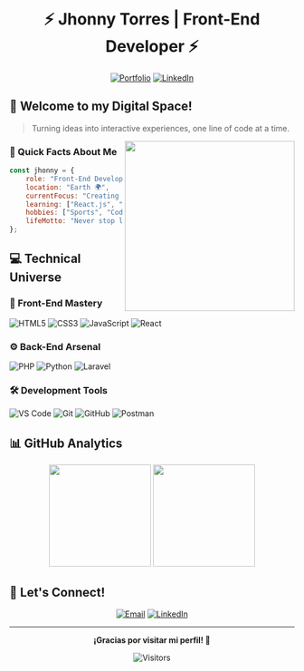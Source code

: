 <div align="center">
  
# ⚡️ Jhonny Torres | Front-End Developer ⚡️



[![Portfolio](https://img.shields.io/badge/Portfolio-In%20Progress-yellow?style=flat-square&logo=google-chrome)](https://github.com/DevMobyEnd)
[![LinkedIn](https://img.shields.io/badge/LinkedIn-Jhonny_González-blue?style=flat-square&logo=linkedin)](https://www.linkedin.com/in/jhonny-gonz%C3%A1lez-torres-016570240)

</div>

## 🌟 Welcome to my Digital Space!

> Turning ideas into interactive experiences, one line of code at a time.

<img align="right" src="https://media1.giphy.com/media/v1.Y2lkPTc5MGI3NjExbWpraXBwZGR1ZGxicmRhejR6cmtuNWo1eWlnYWt5d2k4NGcxY2gxYiZlcD12MV9pbnRlcm5hbF9naWZfYnlfaWQmY3Q9Zw/34C52oEhjEX9m/giphy.webp" width="300px">

### 🚀 Quick Facts About Me

```javascript
const jhonny = {
    role: "Front-End Developer",
    location: "Earth 🌍",
    currentFocus: "Creating amazing web experiences",
    learning: ["React.js", "Node.js", "Next.js"],
    hobbies: ["Sports", "Coding", "Learning"],
    lifeMotto: "Never stop learning!"
};
```

## 💻 Technical Universe

### 🎨 Front-End Mastery
![HTML5](https://img.shields.io/badge/HTML5%20-%23E34F26.svg?style=for-the-badge&logo=html5&logoColor=white)
![CSS3](https://img.shields.io/badge/CSS%20-%231572B6.svg?style=for-the-badge&logo=css3&logoColor=white)
![JavaScript](https://img.shields.io/badge/JavaScript%20-%23F7DF1E.svg?style=for-the-badge&logo=javascript&logoColor=black)
![React](https://img.shields.io/badge/react%20-%2320232a.svg?&style=for-the-badge&logo=react&logoColor=%2361DAFB)

### ⚙️ Back-End Arsenal
![PHP](https://img.shields.io/badge/PHP%20-%23777BB4.svg?style=for-the-badge&logo=php&logoColor=white)
![Python](https://img.shields.io/badge/Python%20-%2314354C.svg?style=for-the-badge&logo=python&logoColor=white)
![Laravel](https://img.shields.io/badge/Laravel-FF2D20?style=for-the-badge&logo=laravel&logoColor=white)

### 🛠️ Development Tools
![VS Code](https://img.shields.io/badge/Visual%20Studio%20Code-0078d7.svg?style=for-the-badge&logo=visual-studio-code&logoColor=white)
![Git](https://img.shields.io/badge/git-%23F05033.svg?style=for-the-badge&logo=git&logoColor=white)
![GitHub](https://img.shields.io/badge/github-%23121011.svg?style=for-the-badge&logo=github&logoColor=white)
![Postman](https://img.shields.io/badge/Postman-FF6C37?style=for-the-badge&logo=Postman&logoColor=white)

## 📊 GitHub Analytics

<div align="center">
  <img height="180em" src="https://github-readme-stats.vercel.app/api?username=DevMobyEnd&show_icons=true&theme=tokyonight&include_all_commits=true&count_private=true"/>
  <img height="180em" src="https://github-readme-stats.vercel.app/api/top-langs/?username=DevMobyEnd&layout=compact&langs_count=7&theme=tokyonight"/>
</div>

## 🤝 Let's Connect!

<div align="center">

[![Email](https://img.shields.io/badge/Gmail-jhonnygonsalez7%40gmail.com-red?style=for-the-badge&logo=gmail)](mailto:jhonnygonsalez7@gmail.com)
[![LinkedIn](https://img.shields.io/badge/LinkedIn-Jhonny_González-blue?style=for-the-badge&logo=linkedin)](https://www.linkedin.com/in/jhonny-gonz%C3%A1lez-torres-016570240)

</div>

---

<div align="center">
  <b>¡Gracias por visitar mi perfil! 🙌</b>
  
  ![Visitors](https://api.visitorbadge.io/api/visitors?path=DevMobyEnd&label=VISITORS&labelColor=%23003366&countColor=%23f47373)
</div>
